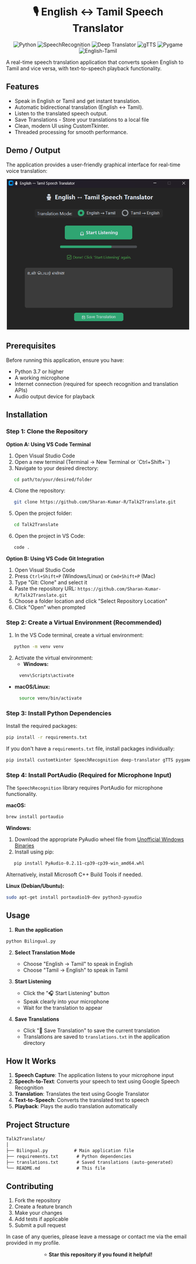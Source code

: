 <h1 align="center">🎙 English ↔ Tamil Speech Translator</h1>

<p align="center">
  <img src="https://img.shields.io/badge/python-FFD43B?style=for-the-badge&logo=python&logoColor=306998" alt="Python">
  <img src="https://img.shields.io/badge/speechrecognition-1E90FF?style=for-the-badge&logo=python&logoColor=white" alt="SpeechRecognition">
  <img src="https://img.shields.io/badge/deep-translator-32CD32?style=for-the-badge&logo=google&logoColor=white" alt="Deep Translator">
  <img src="https://img.shields.io/badge/gtts-FF4500?style=for-the-badge&logo=soundcloud&logoColor=white" alt="gTTS">
  <img src="https://img.shields.io/badge/pygame-FF1493?style=for-the-badge&logo=pygame&logoColor=white" alt="Pygame">
  <img src="https://img.shields.io/badge/multilingual-8A2BE2?style=for-the-badge&logo=googletranslate&logoColor=white" alt="English-Tamil">
</p>

A real-time speech translation application that converts spoken English to Tamil and vice versa, with text-to-speech playback functionality.

## Features

-  Speak in English or Tamil and get instant translation.
-  Automatic bidirectional translation (English ↔ Tamil).
-  Listen to the translated speech output.
-  Save Translations - Store your translations to a local file
-  Clean, modern UI using CustomTkinter.
-  Threaded processing for smooth performance.

## Demo / Output

The application provides a user-friendly graphical interface for real-time voice translation:

<p align="center">
  <img src="https://github.com/Sharan-Kumar-R/Talk2Translate/blob/main/Talk2Translate.png" alt="Talk2Translate Interface" width="500">
</p>

##  Prerequisites

Before running this application, ensure you have:

- Python 3.7 or higher
- A working microphone
- Internet connection (required for speech recognition and translation APIs)
- Audio output device for playback
  
## Installation

### Step 1: Clone the Repository

**Option A: Using VS Code Terminal**
1. Open Visual Studio Code
2. Open a new terminal (Terminal → New Terminal or `Ctrl+Shift+``)
3. Navigate to your desired directory:
```bash
   cd path/to/your/desired/folder
```
4. Clone the repository:
```bash
   git clone https://github.com/Sharan-Kumar-R/Talk2Translate.git
```
5. Open the project folder:
```bash
   cd Talk2Translate
```
6. Open the project in VS Code:
```bash
   code .
```

**Option B: Using VS Code Git Integration**
1. Open Visual Studio Code
2. Press `Ctrl+Shift+P` (Windows/Linux) or `Cmd+Shift+P` (Mac)
3. Type "Git: Clone" and select it
4. Paste the repository URL: `https://github.com/Sharan-Kumar-R/Talk2Translate.git`
5. Choose a folder location and click "Select Repository Location"
6. Click "Open" when prompted

### Step 2: Create a Virtual Environment (Recommended)

1. In the VS Code terminal, create a virtual environment:
```bash
   python -m venv venv
```

2. Activate the virtual environment:
   - **Windows:**
```bash
     venv\Scripts\activate
```
   - **macOS/Linux:**
```bash
     source venv/bin/activate
```

### Step 3: Install Python Dependencies

Install the required packages:
```bash
pip install -r requirements.txt
```

If you don't have a `requirements.txt` file, install packages individually:
```bash
pip install customtkinter SpeechRecognition deep-translator gTTS pygame
```

### Step 4: Install PortAudio (Required for Microphone Input)

The `SpeechRecognition` library requires PortAudio for microphone functionality.

**macOS:**
```bash
brew install portaudio
```

**Windows:**
1. Download the appropriate PyAudio wheel file from [Unofficial Windows Binaries](https://www.lfd.uci.edu/~gohlke/pythonlibs/#pyaudio)
2. Install using pip:
```bash
   pip install PyAudio-0.2.11-cp39-cp39-win_amd64.whl
```

Alternatively, install Microsoft C++ Build Tools if needed.

**Linux (Debian/Ubuntu):**
```bash
sudo apt-get install portaudio19-dev python3-pyaudio
```

##  Usage

1. **Run the application**
```bash
python Bilingual.py
```

2. **Select Translation Mode**
   - Choose "English → Tamil" to speak in English
   - Choose "Tamil → English" to speak in Tamil

3. **Start Listening**
   - Click the "🎧 Start Listening" button
   - Speak clearly into your microphone
   - Wait for the translation to appear

4. **Save Translations**
   - Click "💾 Save Translation" to save the current translation
   - Translations are saved to `translations.txt` in the application directory

##  How It Works

1. **Speech Capture**: The application listens to your microphone input
2. **Speech-to-Text**: Converts your speech to text using Google Speech Recognition
3. **Translation**: Translates the text using Google Translator
4. **Text-to-Speech**: Converts the translated text to speech
5. **Playback**: Plays the audio translation automatically

##  Project Structure
```
Talk2Translate/
│
├── Bilingual.py          # Main application file
├── requirements.txt       # Python dependencies
├── translations.txt       # Saved translations (auto-generated)
└── README.md              # This file
```

## Contributing

1. Fork the repository
2. Create a feature branch
3. Make your changes
4. Add tests if applicable
5. Submit a pull request

In case of any queries, please leave a message or contact me via the email provided in my profile.

<p align="center">
⭐ <strong>Star this repository if you found it helpful!</strong>
</p>


























